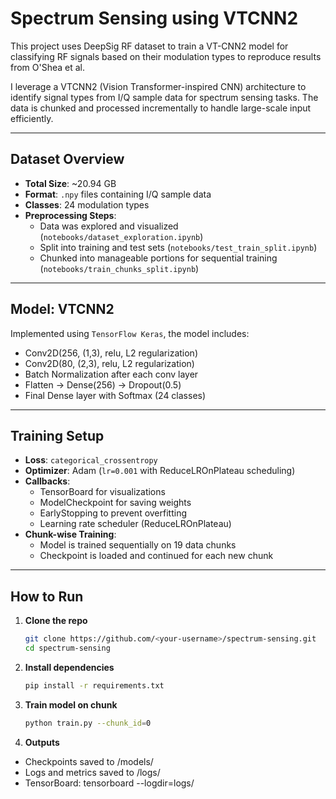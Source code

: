 # Spectrum Sensing using VTCNN2

This project uses DeepSig RF dataset to train a VT-CNN2 model for classifying RF signals based on their modulation types to reproduce results from O'Shea et al.

I leverage a VTCNN2 (Vision Transformer-inspired CNN) architecture to identify signal types from I/Q sample data for spectrum sensing tasks. The data is chunked and processed incrementally to handle large-scale input efficiently.

---

## Dataset Overview

- **Total Size**: ~20.94 GB
- **Format**: `.npy` files containing I/Q sample data
- **Classes**: 24 modulation types
- **Preprocessing Steps**:
  - Data was explored and visualized (`notebooks/dataset_exploration.ipynb`)
  - Split into training and test sets (`notebooks/test_train_split.ipynb`)
  - Chunked into manageable portions for sequential training (`notebooks/train_chunks_split.ipynb`)

---

## Model: VTCNN2

Implemented using `TensorFlow Keras`, the model includes:

- Conv2D(256, (1,3), relu, L2 regularization)
- Conv2D(80, (2,3), relu, L2 regularization)
- Batch Normalization after each conv layer
- Flatten → Dense(256) → Dropout(0.5)
- Final Dense layer with Softmax (24 classes)

---

## Training Setup

- **Loss**: `categorical_crossentropy`
- **Optimizer**: Adam (`lr=0.001` with ReduceLROnPlateau scheduling)
- **Callbacks**:
  - TensorBoard for visualizations
  - ModelCheckpoint for saving weights
  - EarlyStopping to prevent overfitting
  - Learning rate scheduler (ReduceLROnPlateau)
- **Chunk-wise Training**:
  - Model is trained sequentially on 19 data chunks
  - Checkpoint is loaded and continued for each new chunk

---

## How to Run

1. **Clone the repo**
   ```bash
   git clone https://github.com/<your-username>/spectrum-sensing.git
   cd spectrum-sensing

2. **Install dependencies**
   ```bash
   pip install -r requirements.txt

3. **Train model on chunk**
   ```bash
   python train.py --chunk_id=0
3. **Outputs**
  - Checkpoints saved to /models/
  - Logs and metrics saved to /logs/
  - TensorBoard: tensorboard --logdir=logs/
